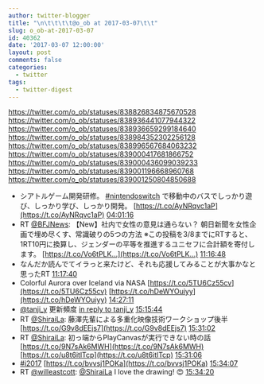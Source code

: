 ```yaml
---
author: twitter-blogger
title: "\n\t\t\t\t@o_ob at 2017-03-07\t\t"
slug: o_ob-at-2017-03-07
id: 40362
date: '2017-03-07 12:00:00'
layout: post
comments: false
categories:
  - twitter
tags:
  - twitter-digest
---
```


https://twitter.com/o_ob/statuses/838826834875670528 https://twitter.com/o_ob/statuses/838936441077944322 https://twitter.com/o_ob/statuses/838936659299184640 https://twitter.com/o_ob/statuses/838984352302256128 https://twitter.com/o_ob/statuses/838996567684063232 https://twitter.com/o_ob/statuses/839000417681866752 https://twitter.com/o_ob/statuses/839000436099039233 https://twitter.com/o_ob/statuses/839001196668960768 https://twitter.com/o_ob/statuses/839001250804850688  

*   シアトルゲーム開発研修。 [#nintendoswitch](https://twitter.com/search?q=%23nintendoswitch&src=hash) で移動中のバスでしっかり遊び、しっかり学び、しっかり開発。 [https://t.co/AyNRqvc1aP](https://t.co/AyNRqvc1aP) [04:01:16](https://twitter.com/o_ob/statuses/838826834875670528)
*   RT [@BFJNews](https://twitter.com/BFJNews): 【New】社内で女性の意見は通らない？ 朝日新聞を女性企画で埋め尽くす、常識破りの5つの方法 ※この投稿を3/8までにRTすると、1RT10円に換算し、ジェンダーの平等を推進するユニセフに合計額を寄付します。 [https://t.co/Vo6tPLK…](https://t.co/Vo6tPLK…) [11:16:48](https://twitter.com/o_ob/statuses/838936441077944322)
*   なんだか読んでてイラっと来たけど、それも応援してみることが大事かなと思ったRT [11:17:40](https://twitter.com/o_ob/statuses/838936659299184640)
*   Colorful Aurora over Iceland via NASA [https://t.co/5TU6Cz55cv](https://t.co/5TU6Cz55cv) [https://t.co/hDeWYOuiyy](https://t.co/hDeWYOuiyy) [14:27:11](https://twitter.com/o_ob/statuses/838984352302256128)
*   [@tanji_y](https://twitter.com/tanji_y) 更新頻度 [in reply to tanji_y](https://twitter.com/tanji_y/statuses/838995935732457472) [15:15:44](https://twitter.com/o_ob/statuses/838996567684063232)
*   RT [@ShiraiLa](https://twitter.com/ShiraiLa): 藤澤先輩による多重化映像技術ワークショップ後半 [https://t.co/G9v8dEEjs7](https://t.co/G9v8dEEjs7) [15:31:02](https://twitter.com/o_ob/statuses/839000417681866752)
*   RT [@ShiraiLa](https://twitter.com/ShiraiLa): 初っ端からPlayCanvasが実行できない時の話 [https://t.co/9N7sAk6MWH](https://t.co/9N7sAk6MWH) [https://t.co/u8t6itlTcp](https://t.co/u8t6itlTcp) [15:31:06](https://twitter.com/o_ob/statuses/839000436099039233)
*   [#i2017](https://twitter.com/search?q=%23i2017&src=hash) [https://t.co/bvvsj1POKa](https://t.co/bvvsj1POKa) [15:34:07](https://twitter.com/o_ob/statuses/839001196668960768)
*   RT [@willeastcott](https://twitter.com/willeastcott): [@ShiraiLa](https://twitter.com/ShiraiLa) I love the drawing! 😍 [15:34:20](https://twitter.com/o_ob/statuses/839001250804850688)
